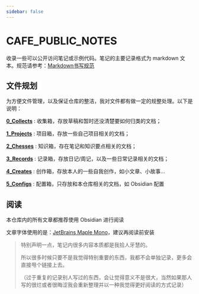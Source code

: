 ```yaml
---
sidebar: false
---
```


# CAFE_PUBLIC_NOTES

收录一些可以公开访问笔记或示例代码。笔记的主要记录格式为 markdown 文本。规范请参考：[Markdown书写规范](./2_Chesses/Markdown%20学习.md)

## 文件规划

为方便文件管理，以及保证仓库的整洁，我对文件都有做一定的规整处理。以下是说明：

**[0_Collects](./0_Collects/)** : 收集箱，存放草稿和暂时还没清楚要如何归类的文档；

**[1_Projects](./1_Projects/)** : 项目箱，存放一些自己项目相关的文档；

**[2_Chesses](./2_Chesses/)** : 知识箱，存在笔记和知识要点相关的文档；

**[3_Records](./3_Records/)** : 记录箱，存放日记/周记，以及一些日常记录相关的文档；

**[4_Creates](./4_Creates)** : 创作箱，存放本人的一些自我创作，如小文章、小故事...

**[5_Configs](./5_Configs/)** : 配置箱，只存放和本仓库相关的文档，如 Obsidian 配置

## 阅读

本仓库内的所有文章都推荐使用 Obsidian 进行阅读

文章字体使用的是：[JetBrains Maple Mono](https://github.com/SpaceTimee/Fusion-JetBrainsMapleMono)，建议再阅读前安装

> 特别声明一点，笔记内很多内容本质都是我拾人牙慧的。
> 
> 所以很多时候只要不是我觉得特别重要的东西，我都不会单独记录，更多会直接甩个链接上去。
> 
> （过于重复的记录别人写过的东西，会让觉得意义不是很大，当然如果那人写的很烂或者很晦涩我会重新整理并以一种我觉得更好阅读的方式记录）